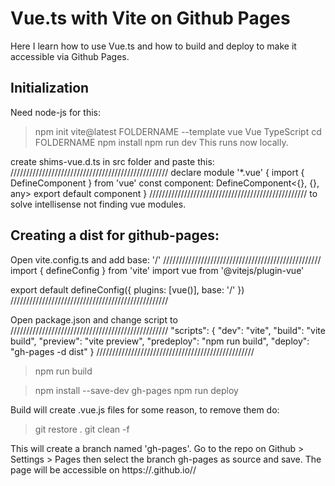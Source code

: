 # Vue.ts with Vite on Github Pages

Here I learn how to use Vue.ts and how to build and deploy to make it accessible via Github Pages.

## Initialization

Need node-js for this:
> npm init vite@latest FOLDERNAME --template vue
> Vue
> TypeScript
> cd FOLDERNAME
> npm install
> npm run dev
This runs now locally.

create shims-vue.d.ts in src folder and paste this:
//////////////////////////////////////////////////
declare module '*.vue' {
    import { DefineComponent } from 'vue'
    const component: DefineComponent<{}, {}, any>
    export default component
  }
//////////////////////////////////////////////////
to solve intellisense not finding vue modules.



## Creating a dist for github-pages:

Open vite.config.ts and add base: '/<repo-name>'
//////////////////////////////////////////////////
import { defineConfig } from 'vite'
import vue from '@vitejs/plugin-vue'

export default defineConfig({
  plugins: [vue()],
  base: '/<repo-name>'
})
//////////////////////////////////////////////////

Open package.json and change script to
//////////////////////////////////////////////////
"scripts": {
    "dev": "vite",
    "build": "vite build",
    "preview": "vite preview",
    "predeploy": "npm run build",
    "deploy": "gh-pages -d dist"
  }
//////////////////////////////////////////////////

> npm run build

> npm install --save-dev gh-pages
> npm run deploy

Build will create .vue.js files for some reason, to remove them do:
> git restore .
> git clean -f

This will create a branch named 'gh-pages'.
Go to the repo on Github > Settings > Pages then select the branch gh-pages as source and save.
The page will be accessible on https://<username>.github.io/<repo-name>/